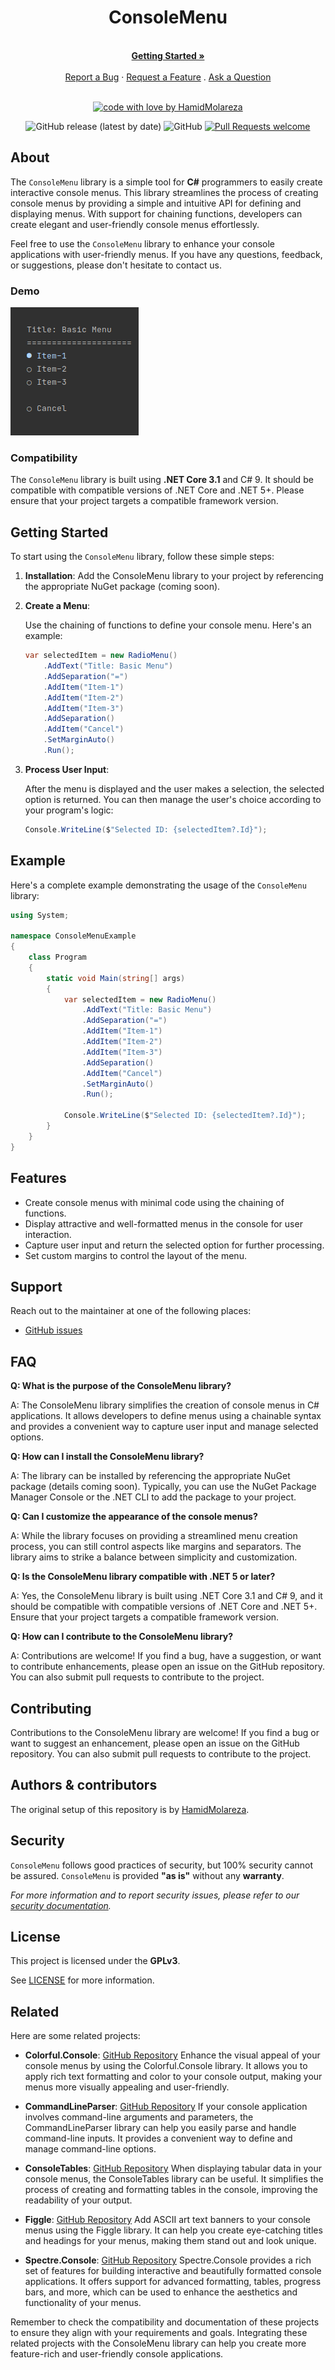 <div align="center">
  <h1>ConsoleMenu</h1>
  <br />
  <a href="#getting-started"><strong>Getting Started »</strong></a>
  <br />
  <br />
  <a href="https://github.com/HamidMolareza/ConsoleMenu/issues/new?assignees=&labels=bug&template=BUG_REPORT.md&title=bug%3A+">Report a Bug</a>
  ·
  <a href="https://github.com/HamidMolareza/ConsoleMenu/issues/new?assignees=&labels=enhancement&template=FEATURE_REQUEST.md&title=feat%3A+">Request a Feature</a>
  .
  <a href="https://github.com/HamidMolareza/ConsoleMenu/issues/new?assignees=&labels=question&template=SUPPORT_QUESTION.md&title=support%3A+">Ask a Question</a>
</div>

<div align="center">
<br />

[![code with love by HamidMolareza](https://img.shields.io/badge/%3C%2F%3E%20with%20%E2%99%A5%20by-HamidMolareza-ff1414.svg?style=flat-square)](https://github.com/HamidMolareza)

![GitHub release (latest by date)](https://img.shields.io/github/v/release/HamidMolareza/ConsoleMenu)
![GitHub](https://img.shields.io/github/license/HamidMolareza/ConsoleMenu)
[![Pull Requests welcome](https://img.shields.io/badge/PRs-welcome-ff69b4.svg?style=flat-square)](https://github.com/HamidMolareza/ConsoleMenu/issues?q=is%3Aissue+is%3Aopen+label%3A%22help+wanted%22)

</div>

## About

The `ConsoleMenu` library is a simple tool for **C#** programmers to easily create interactive console menus.
This library streamlines the process of creating console menus by providing a simple and intuitive API for defining and displaying menus.
With support for chaining functions, developers can create elegant and user-friendly console menus effortlessly.

Feel free to use the `ConsoleMenu` library to enhance your console applications with user-friendly menus. If you have any questions, feedback, or suggestions, please don't hesitate to contact us.

### Demo

![alt text](docs/images/basic-menu.png)

### Compatibility

The `ConsoleMenu` library is built using **.NET Core 3.1** and C# 9. It should be compatible with compatible versions of .NET Core and .NET 5+. Please ensure that your project targets a compatible framework version.

## Getting Started

To start using the `ConsoleMenu` library, follow these simple steps:

1. **Installation**: Add the ConsoleMenu library to your project by referencing the appropriate NuGet package (coming soon).

2. **Create a Menu**:

   Use the chaining of functions to define your console menu. Here's an example:

   ```csharp
   var selectedItem = new RadioMenu()
       .AddText("Title: Basic Menu")
       .AddSeparation("=")
       .AddItem("Item-1")
       .AddItem("Item-2")
       .AddItem("Item-3")
       .AddSeparation()
       .AddItem("Cancel")
       .SetMarginAuto()
       .Run();
   ```

3. **Process User Input**:

   After the menu is displayed and the user makes a selection, the selected option is returned. You can then manage the user's choice according to your program's logic:

   ```csharp
   Console.WriteLine($"Selected ID: {selectedItem?.Id}");
   ```

## Example

Here's a complete example demonstrating the usage of the `ConsoleMenu` library:

```csharp
using System;

namespace ConsoleMenuExample
{
    class Program
    {
        static void Main(string[] args)
        {
            var selectedItem = new RadioMenu()
                .AddText("Title: Basic Menu")
                .AddSeparation("=")
                .AddItem("Item-1")
                .AddItem("Item-2")
                .AddItem("Item-3")
                .AddSeparation()
                .AddItem("Cancel")
                .SetMarginAuto()
                .Run();

            Console.WriteLine($"Selected ID: {selectedItem?.Id}");
        }
    }
}
```

## Features

- Create console menus with minimal code using the chaining of functions.
- Display attractive and well-formatted menus in the console for user interaction.
- Capture user input and return the selected option for further processing.
- Set custom margins to control the layout of the menu.

## Support

Reach out to the maintainer at one of the following places:

- [GitHub issues](https://github.com/HamidMolareza/ConsoleMenu/issues/new?assignees=&labels=question&template=SUPPORT_QUESTION.md&title=support%3A+)

## FAQ

**Q: What is the purpose of the ConsoleMenu library?**

A: The ConsoleMenu library simplifies the creation of console menus in C# applications. It allows developers to define menus using a chainable syntax and provides a convenient way to capture user input and manage selected options.

**Q: How can I install the ConsoleMenu library?**

A: The library can be installed by referencing the appropriate NuGet package (details coming soon). Typically, you can use the NuGet Package Manager Console or the .NET CLI to add the package to your project.

**Q: Can I customize the appearance of the console menus?**

A: While the library focuses on providing a streamlined menu creation process, you can still control aspects like margins and separators. The library aims to strike a balance between simplicity and customization.

**Q: Is the ConsoleMenu library compatible with .NET 5 or later?**

A: Yes, the ConsoleMenu library is built using .NET Core 3.1 and C# 9, and it should be compatible with compatible versions of .NET Core and .NET 5+. Ensure that your project targets a compatible framework version.

**Q: How can I contribute to the ConsoleMenu library?**

A: Contributions are welcome! If you find a bug, have a suggestion, or want to contribute enhancements, please open an issue on the GitHub repository. You can also submit pull requests to contribute to the project.

## Contributing

Contributions to the ConsoleMenu library are welcome! If you find a bug or want to suggest an enhancement, please open an issue on the GitHub repository. You can also submit pull requests to contribute to the project.

## Authors & contributors

The original setup of this repository is by [HamidMolareza](https://github.com/HamidMolareza).

## Security

`ConsoleMenu` follows good practices of security, but 100% security cannot be assured. `ConsoleMenu` is provided **"as
is"** without any **warranty**.

_For more information and to report security issues, please refer to our [security documentation](docs/SECURITY.md)._

## License

This project is licensed under the **GPLv3**.

See [LICENSE](LICENSE) for more information.

## Related

Here are some related projects:

- **Colorful.Console**: [GitHub Repository](https://github.com/tomakita/Colorful.Console)
   Enhance the visual appeal of your console menus by using the Colorful.Console library. It allows you to apply rich text formatting and color to your console output, making your menus more visually appealing and user-friendly.

- **CommandLineParser**: [GitHub Repository](https://github.com/commandlineparser/commandline)
   If your console application involves command-line arguments and parameters, the CommandLineParser library can help you easily parse and handle command-line inputs. It provides a convenient way to define and manage command-line options.

- **ConsoleTables**: [GitHub Repository](https://github.com/khalidabuhakmeh/ConsoleTables)
   When displaying tabular data in your console menus, the ConsoleTables library can be useful. It simplifies the process of creating and formatting tables in the console, improving the readability of your output.

- **Figgle**: [GitHub Repository](https://github.com/drewnoakes/figgle)
   Add ASCII art text banners to your console menus using the Figgle library. It can help you create eye-catching titles and headings for your menus, making them stand out and look unique.

- **Spectre.Console**: [GitHub Repository](https://github.com/spectresystems/spectre.console)
   Spectre.Console provides a rich set of features for building interactive and beautifully formatted console applications. It offers support for advanced formatting, tables, progress bars, and more, which can be used to enhance the aesthetics and functionality of your menus.

Remember to check the compatibility and documentation of these projects to ensure they align with your requirements and goals. Integrating these related projects with the ConsoleMenu library can help you create more feature-rich and user-friendly console applications.


